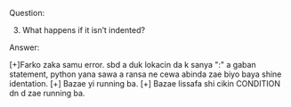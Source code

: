 Question:

3. What happens if it isn’t indented?

Answer:

[+]Farko zaka samu error. sbd a duk lokacin da k sanya ":" a gaban statement, python yana sawa a ransa ne cewa abinda zae biyo baya shine identation.
[+] Bazae yi running ba.
[+] Bazae lissafa shi cikin CONDITION dn d zae running ba.